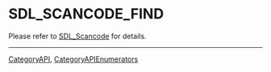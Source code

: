 # SDL_SCANCODE_FIND

Please refer to [SDL_Scancode](SDL_Scancode) for details.

----
[CategoryAPI](CategoryAPI), [CategoryAPIEnumerators](CategoryAPIEnumerators)

